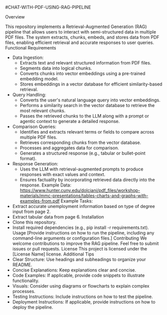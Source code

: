 #CHAT-WITH-PDF-USING-RAG-PIPELINE

Overview

This repository implements a Retrieval-Augmented Generation (RAG) pipeline that allows users to interact with semi-structured data in multiple PDF files. The system extracts, chunks, embeds, and stores data from PDF files, enabling efficient retrieval and accurate responses to user queries.
Functional Requirements
 * Data Ingestion:
   * Extracts text and relevant structured information from PDF files.
   * Segments data into logical chunks.
   * Converts chunks into vector embeddings using a pre-trained embedding model.
   * Stores embeddings in a vector database for efficient similarity-based retrieval.
 * Query Handling:
   * Converts the user's natural language query into vector embeddings.
   * Performs a similarity search in the vector database to retrieve the most relevant chunks.
   * Passes the retrieved chunks to the LLM along with a prompt or agentic context to generate a detailed response.
 * Comparison Queries:
   * Identifies and extracts relevant terms or fields to compare across multiple PDF files.
   * Retrieves corresponding chunks from the vector database.
   * Processes and aggregates data for comparison.
   * Generates a structured response (e.g., tabular or bullet-point format).
 * Response Generation:
   * Uses the LLM with retrieval-augmented prompts to produce responses with exact values and context.
   * Ensures factuality by incorporating retrieved data directly into the response.
Example Data:
https://www.hunter.cuny.edu/dolciani/pdf_files/workshop-materials/mmc-presentations/tables-charts-and-graphs-with-examples-from.pdf
Example Tasks:
 * Extract accurate unemployment information based on type of degree input from page 2.
 * Extract tabular data from page 6.
Installation
 * Clone this repository.
 * Install required dependencies (e.g., pip install -r requirements.txt).
Usage
[Provide instructions on how to run the pipeline, including any command-line arguments or configuration files.]
Contributing
We welcome contributions to improve the RAG pipeline. Feel free to submit issues or pull requests.
License
This project is licensed under the [License Name] license.
Additional Tips
 * Clear Structure: Use headings and subheadings to organize your README.
 * Concise Explanations: Keep explanations clear and concise.
 * Code Examples: If applicable, provide code snippets to illustrate functionality.
 * Visuals: Consider using diagrams or flowcharts to explain complex processes.
 * Testing Instructions: Include instructions on how to test the pipeline.
 * Deployment Instructions: If applicable, provide instructions on how to deploy the pipeline.
